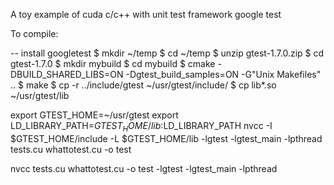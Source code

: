 A toy example of cuda c/c++ with unit test framework google test

To compile:

-- install googletest
$ mkdir ~/temp
$ cd ~/temp
$ unzip gtest-1.7.0.zip 
$ cd gtest-1.7.0
$ mkdir mybuild
$ cd mybuild
$ cmake -DBUILD_SHARED_LIBS=ON -Dgtest_build_samples=ON -G"Unix Makefiles" ..
$ make
$ cp -r ../include/gtest ~/usr/gtest/include/
$ cp lib*.so ~/usr/gtest/lib


export GTEST_HOME=~/usr/gtest
export LD_LIBRARY_PATH=$GTEST_HOME/lib:$LD_LIBRARY_PATH
nvcc -I $GTEST_HOME/include -L $GTEST_HOME/lib -lgtest -lgtest_main -lpthread tests.cu whattotest.cu -o test

nvcc tests.cu whattotest.cu -o test -lgtest -lgtest_main -lpthread


